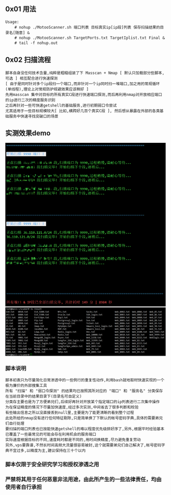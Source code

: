 ## 0x01 用法
```
Usage:
    # nohup ./MotooScanner.sh 端口列表 目标真实ip[ip段]列表 保存扫描结果的目录名[随意] &
    # nohup ./MotooScanner.sh TargetPorts.txt TargetIplist.txt Final &
    # tail -f nohup.out
```

## 0x02 扫描流程
```
脚本自身没任何技术含量,纯粹是粗糙组装了下 Masscan + Nmap [ 默认只加载部分些脚本,可选 ] 相互配合进行快速探测 
[ 由于是同时针对多个ip段扫一个端口,而非针对一个ip同时扫一堆端口,加之用的常规循环(单线程),理论上对常规防护规避效果应该稍好 ]
先用masscan 集中对目标的所有真实C段进行快速端口探测,而后再利用nmap对开放相应端口的ip进行二次的精度服务识别
之后再针对一些可快速getshell的基础服务,进行初期弱口令尝试
尤其适用于一些目标规模较大[ 比如,横跨好几百个真实C段 ], 然后想从暴露在外部的各类基础服务中快速寻找突破口的场景
```

## 实测效果demo
![demo](scanstatus.png)
![demo](scanstatus1.png)


### 脚本说明
```
脚本初衷只为尽量简化日常渗透中的一些例行的重复性动作,利用bash就地取材快速实现的一个极为廉价的外部搜集工具
所有 "扫描" 和 "弱口令探测" 的结果均已按照其所对应的 "端口" 和 "服务名" 分类保存在当前目录中的结果目录下(目录名可自定义)
分类存主要也是为了方便弟兄们,后续好再针对开放某个指定端口的ip列表进行二次集中操作
为在保证精度的情况下尽量加快速度,经过多次实测,中间省去了很多判断和校验
有些输出信息之所以没直接丢到null里,主要是为了能更清晰的看到整个过程
此处所给的nmap没有进行任何特征剔除,只是简单换了下默认的帐号密码字典,具体的需要弟兄们自行处理
要扫描的端口列表也已按能快速getshell的难以程度优先级排好序了,另外,根据平时经验基本已覆盖了一些最常见的可能会存在利用机会的服务端口
实际速度根据目标的不同,速度耗时都是不同的,用时间换精度,尽力避免重复劳动
另外,vps要靠谱,不然长时间高频大流量很容易被封,这个就需要弟兄们自己解决了,帐号密码字典不宜过多,以精度为主,建议保持在三十个以内
```


### 脚本仅限于安全研究学习和授权渗透之用
### 严禁将其用于任何恶意非法用途，由此所产生的一些法律责任，均由使用者自行承担
